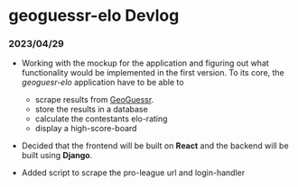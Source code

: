 # geoguessr-elo Devlog

### 2023/04/29
- Working with the mockup for the application and figuring out what functionality would be implemented in the first version. To its core, the *geoguesr-elo* application have to be able to
    - scrape results from [GeoGuessr](https://www.geoguessr.com/).
    - store the results in a database
    - calculate the contestants elo-rating
    - display a high-score-board

- Decided that the frontend will be built on **React** and the backend will be built using **Django**.

- Added script to scrape the pro-league url and login-handler